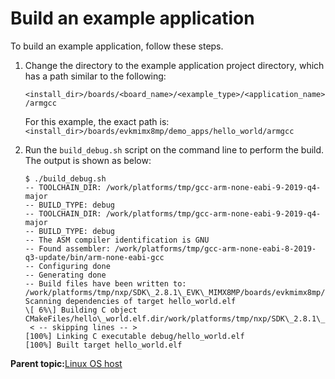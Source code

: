 # Build an example application

To build an example application, follow these steps.

1.  Change the directory to the example application project directory, which has a path similar to the following:

    `<install_dir>/boards/<board_name>/<example_type>/<application_name>/armgcc`

    For this example, the exact path is: `<install_dir>/boards/evkmimx8mp/demo_apps/hello_world/armgcc`

2.  Run the `build_debug.sh` script on the command line to perform the build. The output is shown as below:

    ```
    $ ./build_debug.sh
    -- TOOLCHAIN_DIR: /work/platforms/tmp/gcc-arm-none-eabi-9-2019-q4-major
    -- BUILD_TYPE: debug
    -- TOOLCHAIN_DIR: /work/platforms/tmp/gcc-arm-none-eabi-9-2019-q4-major
    -- BUILD_TYPE: debug
    -- The ASM compiler identification is GNU
    -- Found assembler: /work/platforms/tmp/gcc-arm-none-eabi-8-2019-q3-update/bin/arm-none-eabi-gcc
    -- Configuring done
    -- Generating done
    -- Build files have been written to:
    /work/platforms/tmp/nxp/SDK\_2.8.1\_EVK\_MIMX8MP/boards/evkmimx8mp/demo\_apps/hello\_world/armgcc
    Scanning dependencies of target hello_world.elf
    \[ 6%\] Building C object CMakeFiles/hello\_world.elf.dir/work/platforms/tmp/nxp/SDK\_2.8.1\_EVK\_MIMX8MP/boards/evkmimx8mp/demo\_apps/hello\_world/hello\_world.c.obj
     < -- skipping lines -- >
    [100%] Linking C executable debug/hello_world.elf
    [100%] Built target hello_world.elf
    ```


**Parent topic:**[Linux OS host](../topics/linux_os_host.md)


